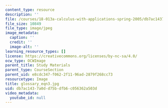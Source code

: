 ```yaml
---
content_type: resource
description: ''
file: /courses/18-013a-calculus-with-applications-spring-2005/db7ac1437a0dd75bdfb6c056362a503d_glossary_eqn3.jpg
file_size: 10849
file_type: image/jpeg
image_metadata:
  caption: ''
  credit: ''
  image-alt: ''
learning_resource_types: []
license: https://creativecommons.org/licenses/by-nc-sa/4.0/
ocw_type: OCWImage
parent_title: Study Materials
parent_type: CourseSection
parent_uid: e8cdc347-f062-2f11-96ad-2879f268cc73
resourcetype: Image
title: glossary_eqn3.jpg
uid: db7ac143-7a0d-d75b-dfb6-c056362a503d
video_metadata:
  youtube_id: null
---
```


